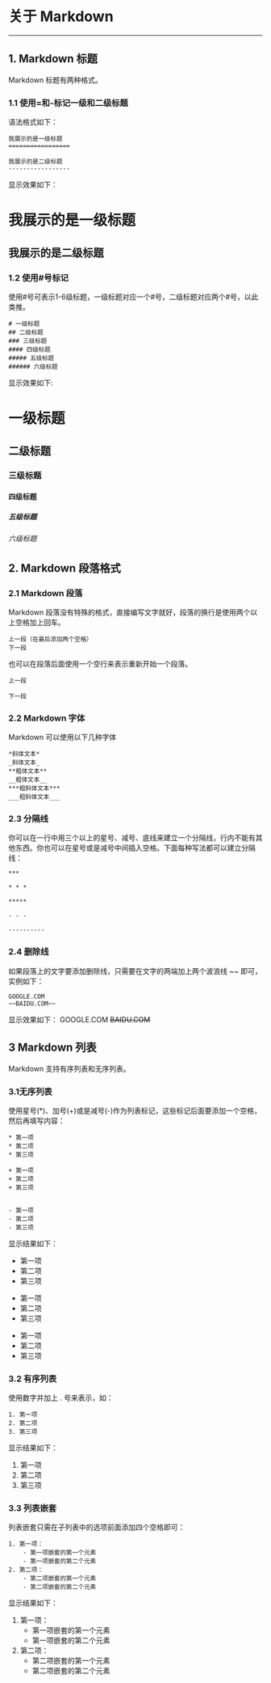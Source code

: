 # 关于 Markdown  
------------------------------------------------------------------------------  
## 1. Markdown 标题  
Markdown 标题有两种格式。  
### 1.1 使用=和-标记一级和二级标题  
语法格式如下：  
~~~
我展示的是一级标题
=================

我展示的是二级标题
-----------------
~~~

显示效果如下：  


我展示的是一级标题
=================
我展示的是二级标题
-----------------  

### 1.2 使用#号标记

使用#号可表示1-6级标题，一级标题对应一个#号，二级标题对应两个#号，以此类推。  
 
 ```
# 一级标题  
## 二级标题  
### 三级标题  
#### 四级标题  
##### 五级标题  
###### 六级标题
```
显示效果如下:  
# 一级标题  
## 二级标题  
### 三级标题  
#### 四级标题  
##### 五级标题  
###### 六级标题

## 2. Markdown 段落格式  

### 2.1 Markdown 段落  
Markdown 段落没有特殊的格式，直接编写文字就好，段落的换行是使用两个以上空格加上回车。  
```
上一段（在最后添加两个空格）
下一段
```
也可以在段落后面使用一个空行来表示重新开始一个段落。  
```
上一段

下一段
```

### 2.2 Markdown 字体  
Markdown 可以使用以下几种字体  
```
*斜体文本*
_斜体文本_
**粗体文本**
__粗体文本__
***粗斜体文本***
___粗斜体文本___
```


### 2.3 分隔线

你可以在一行中用三个以上的星号、减号、底线来建立一个分隔线，行内不能有其他东西。你也可以在星号或是减号中间插入空格。下面每种写法都可以建立分隔线：
```
***

* * *

*****

- - -

----------
```

### 2.4 删除线
如果段落上的文字要添加删除线，只需要在文字的两端加上两个波浪线 ~~ 即可，实例如下：
```
GOOGLE.COM
~~BAIDU.COM~~
```
显示效果如下：
GOOGLE.COM
~~BAIDU.COM~~

## 3 Markdown 列表
Markdown 支持有序列表和无序列表。
### 3.1无序列表
使用星号(\*)、加号(+)或是减号(-)作为列表标记，这些标记后面要添加一个空格，然后再填写内容：
```
* 第一项
* 第二项
* 第三项

+ 第一项
+ 第二项
+ 第三项


- 第一项
- 第二项
- 第三项
```
显示结果如下：
* 第一项
* 第二项
* 第三项

+ 第一项
+ 第二项
+ 第三项


- 第一项
- 第二项
- 第三项
### 3.2 有序列表
使用数字并加上 . 号来表示，如：
```
1. 第一项
2. 第二项
3. 第三项
```
显示结果如下：
1. 第一项
2. 第二项
3. 第三项

### 3.3 列表嵌套
列表嵌套只需在子列表中的选项前面添加四个空格即可：
```
1. 第一项：
    - 第一项嵌套的第一个元素
    - 第一项嵌套的第二个元素
2. 第二项：
    - 第二项嵌套的第一个元素
    - 第二项嵌套的第二个元素
```
显示结果如下：
1. 第一项：
    - 第一项嵌套的第一个元素
    - 第一项嵌套的第二个元素
2. 第二项：
    - 第二项嵌套的第一个元素
    - 第二项嵌套的第二个元素



